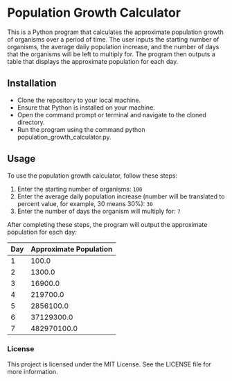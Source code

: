 # Population Growth Calculator

This is a Python program that calculates the approximate population growth of organisms over a period of time. The user inputs the starting number of organisms, the average daily population increase, and the number of days that the organisms will be left to multiply for. The program then outputs a table that displays the approximate population for each day.

## Installation

- Clone the repository to your local machine.
- Ensure that Python is installed on your machine.
- Open the command prompt or terminal and navigate to the cloned directory.
- Run the program using the command python population_growth_calculator.py.

## Usage

To use the population growth calculator, follow these steps:

1. Enter the starting number of organisms: `100`
2. Enter the average daily population increase (number will be translated to percent value, for example, 30 means 30%): `30`
3. Enter the number of days the organism will multiply for: `7`

After completing these steps, the program will output the approximate population for each day:

| Day | Approximate Population |
| --- | ---------------------- |
| 1   | 100.0                  |
| 2   | 1300.0                 |
| 3   | 16900.0                |
| 4   | 219700.0               |
| 5   | 2856100.0              |
| 6   | 37129300.0             |
| 7   | 482970100.0            |

### License

This project is licensed under the MIT License. See the LICENSE file for more information.
